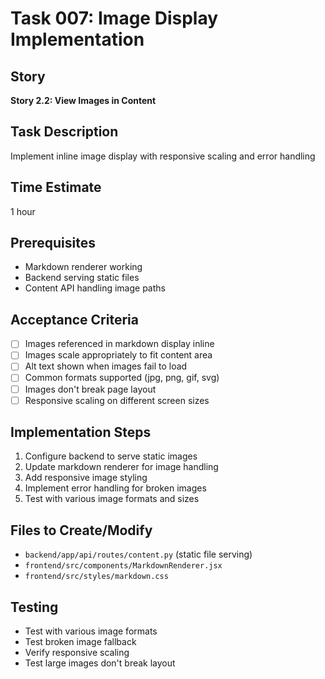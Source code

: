 # Task 007: Image Display Implementation

## Story
**Story 2.2: View Images in Content**

## Task Description
Implement inline image display with responsive scaling and error handling

## Time Estimate
1 hour

## Prerequisites
- Markdown renderer working
- Backend serving static files
- Content API handling image paths

## Acceptance Criteria
- [ ] Images referenced in markdown display inline
- [ ] Images scale appropriately to fit content area
- [ ] Alt text shown when images fail to load
- [ ] Common formats supported (jpg, png, gif, svg)
- [ ] Images don't break page layout
- [ ] Responsive scaling on different screen sizes

## Implementation Steps
1. Configure backend to serve static images
2. Update markdown renderer for image handling
3. Add responsive image styling
4. Implement error handling for broken images
5. Test with various image formats and sizes

## Files to Create/Modify
- `backend/app/api/routes/content.py` (static file serving)
- `frontend/src/components/MarkdownRenderer.jsx`
- `frontend/src/styles/markdown.css`

## Testing
- Test with various image formats
- Test broken image fallback
- Verify responsive scaling
- Test large images don't break layout